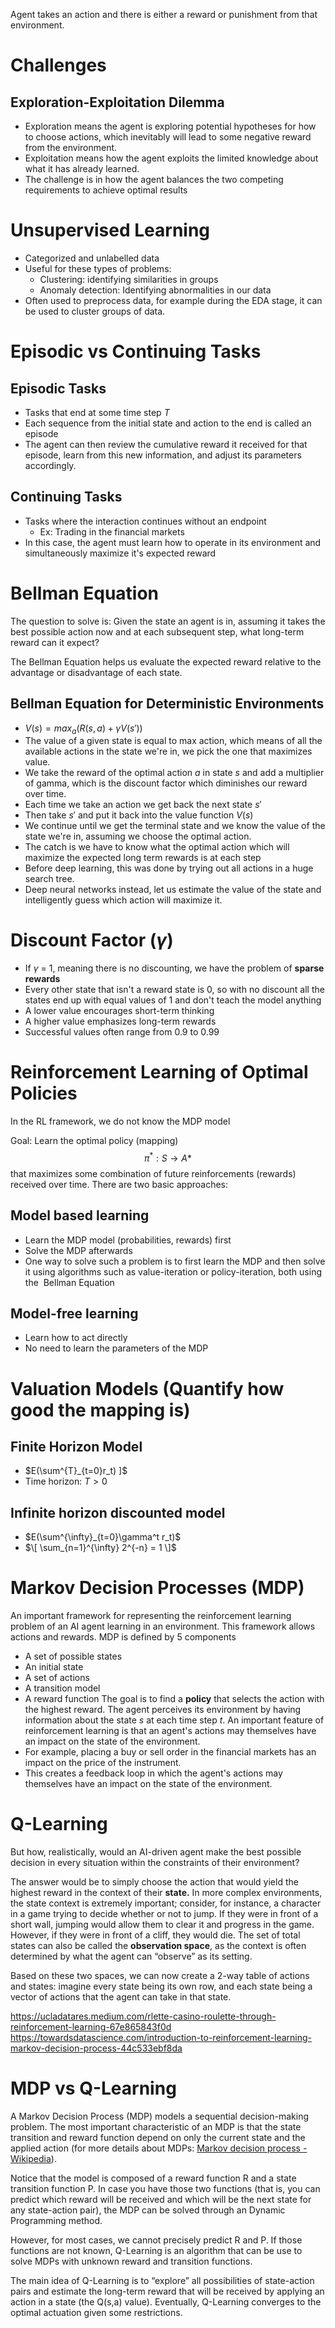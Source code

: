Agent takes an action and there is either a reward or punishment from that environment.

# Challenges

## Exploration-Exploitation Dilemma
- Exploration means the agent is exploring potential hypotheses for how to choose actions, which inevitably will lead to some negative reward from the environment.
- Exploitation means how the agent exploits the limited knowledge about what it has already learned.
- The challenge is in how the agent balances the two competing requirements to achieve optimal results

# Unsupervised Learning
- Categorized and unlabelled data
- Useful for these types of problems:
	- Clustering: identifying similarities in groups
	- Anomaly detection: Identifying abnormalities in our data
- Often used to preprocess data, for example during the EDA stage, it can be used to cluster groups of data.

# Episodic vs Continuing Tasks
## Episodic Tasks
- Tasks that end at some time step $T$
- Each sequence from the initial state and action to the end is called an episode
- The agent can then review the cumulative reward it received for that episode, learn from this new information, and adjust its parameters accordingly.

## Continuing Tasks
 - Tasks where the interaction continues without an endpoint
	 - Ex: Trading in the financial markets
- In this case, the agent must learn how to operate in its environment and simultaneously maximize it's expected reward


# Bellman Equation
The question to solve is:
Given the state an agent is in, assuming it takes the best possible action now and at each subsequent step, what long-term reward can it expect?

The Bellman Equation helps us evaluate the expected reward relative to the advantage or disadvantage of each state.


## Bellman Equation for Deterministic Environments
- $V(s) = max_a(R(s,a) + \gamma V(s'))$
- The value of a given state is equal to max action, which means of all the available actions in the state we're in, we pick the one that maximizes value.
- We take the reward of the optimal action $a$ in state $s$ and add a multiplier of gamma, which is the discount factor which diminishes our reward over time.
- Each time we take an action we get back the next state $s'$
- Then take $s'$ and put it back into the value function $V(s)$
- We continue until we get the terminal state and we know the value of the state we're in, assuming we choose the optimal action.
- The catch is we have to know what the optimal action which will maximize the expected long term rewards is at each step
- Before deep learning, this was done by trying out all actions in a huge search tree.
- Deep neural networks instead, let us estimate the value of the state and intelligently guess which action will maximize it.

# Discount Factor ($\gamma$)
- If $\gamma$ = 1, meaning there is no discounting, we have the problem of **sparse rewards**
- Every other state that isn't a reward state is 0, so with no discount all the states end up with equal values of 1 and don't teach the model anything
- A lower value encourages short-term thinking
- A higher value emphasizes long-term rewards
- Successful values often range from 0.9 to 0.99

# Reinforcement Learning of Optimal Policies
In the RL framework, we do not know the MDP model


Goal: Learn the optimal policy (mapping)
$$\pi^*: S \rightarrow A* $$
that maximizes some combination of future reinforcements (rewards) received over time.
There are two basic approaches:
## Model based learning
- Learn the MDP model (probabilities, rewards) first
- Solve the MDP afterwards
- One way to solve such a problem is to first learn the MDP and then solve it using algorithms such as value-iteration or policy-iteration, both using the  Bellman Equation
## Model-free learning
- Learn how to act directly
- No need to learn the parameters of the MDP

# Valuation Models (Quantify how good the mapping is)
## Finite Horizon Model
- $E(\sum^{T}_{t=0}r_t) ]$ 
- Time horizon: $T>0$

## Infinite horizon discounted model
-  $E(\sum^{\infty}_{t=0}\gamma^t r_t)$ 
- $\[ \sum_{n=1}^{\infty} 2^{-n} = 1 \]$

# Markov Decision Processes (MDP)
An important framework for representing the reinforcement learning problem of an AI agent learning in an environment. This framework allows actions and rewards. MDP is defined by 5 components
- A set of possible states
- An initial state
- A set of actions
- A transition model
- A reward function
The goal is to find a **policy** that selects the action with the highest reward.
The agent perceives its environment by having information about the state $s$ at each time step $t$.
An important feature of reinforcement learning is that an agent's actions may themselves have an impact on the state of the environment. 
- For example, placing a buy or sell order in the financial markets has an impact on the price of the instrument.
- This creates a feedback loop in which the agent's actions may themselves have an impact on the state of the environment. 


# Q-Learning

But how, realistically, would an AI-driven agent make the best possible decision in every situation within the constraints of their environment?

The answer would be to simply choose the action that would yield the highest reward in the context of their **state.** In more complex environments, the state context is extremely important; consider, for instance, a character in a game trying to decide whether or not to jump. If they were in front of a short wall, jumping would allow them to clear it and progress in the game. However, if they were in front of a cliff, they would die. The set of total states can also be called the **observation space**, as the context is often determined by what the agent can “observe” as its setting.

Based on these two spaces, we can now create a 2-way table of actions and states: imagine every state being its own row, and each state being a vector of actions that the agent can take in that state.


https://ucladatares.medium.com/rlette-casino-roulette-through-reinforcement-learning-67e865843f0d
https://towardsdatascience.com/introduction-to-reinforcement-learning-markov-decision-process-44c533ebf8da

# MDP vs Q-Learning
A Markov Decision Process (MDP) models a sequential decision-making problem. The most important characteristic of an MDP is that the state transition and reward function depend on only the current state and the applied action (for more details about MDPs: [Markov decision process - Wikipedia](https://en.wikipedia.org/wiki/Markov_decision_process "en.wikipedia.org")).

Notice that the model is composed of a reward function R and a state transition function P. In case you have those two functions (that is, you can predict which reward will be received and which will be the next state for any state-action pair), the MDP can be solved through an Dynamic Programming method.

However, for most cases, we cannot precisely predict R and P. If those functions are not known, Q-Learning is an algorithm that can be use to solve MDPs with unknown reward and transition functions.

The main idea of Q-Learning is to “explore” all possibilities of state-action pairs and estimate the long-term reward that will be received by applying an action in a state (the Q(s,a) value). Eventually, Q-Learning converges to the optimal actuation given some restrictions.